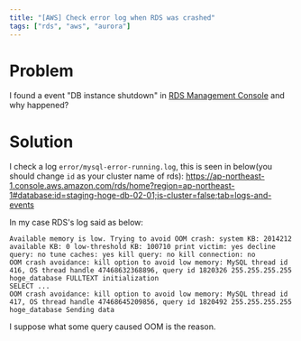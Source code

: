 ```yaml
---
title: "[AWS] Check error log when RDS was crashed"
tags: ["rds", "aws", "aurora"]
---
```


# Problem
I found a event "DB instance shutdown" in [RDS Management Console](https://ap-northeast-1.console.aws.amazon.com/rds/home?region=ap-northeast-1#event-list:) and why happened?

# Solution
I check a log `error/mysql-error-running.log`, this is seen in below(you should change `id` as your cluster name of rds):
https://ap-northeast-1.console.aws.amazon.com/rds/home?region=ap-northeast-1#database:id=staging-hoge-db-02-01;is-cluster=false;tab=logs-and-events

In my case RDS's log said as below:
```
Available memory is low. Trying to avoid OOM crash: system KB: 2014212 available KB: 0 low-threshold KB: 100710 print victim: yes decline query: no tune caches: yes kill query: no kill connection: no
OOM crash avoidance: kill option to avoid low memory: MySQL thread id 416, OS thread handle 47468632368896, query id 1820326 255.255.255.255 hoge_database FULLTEXT initialization
SELECT ...
OOM crash avoidance: kill option to avoid low memory: MySQL thread id 417, OS thread handle 47468645209856, query id 1820492 255.255.255.255 hoge_database Sending data
```

I suppose what some query caused OOM is the reason.